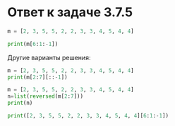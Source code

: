 # Ответ к задаче 3.7.5

```python
m = [2, 3, 5, 5, 2, 2, 3, 3, 4, 5, 4, 4]

print(m[6:1:-1])
```

Другие варианты решения:

```python
m = [2, 3, 5, 5, 2, 2, 3, 3, 4, 5, 4, 4]
print(m[2:7][::-1])
```

```python
m = [2, 3, 5, 5, 2, 2, 3, 3, 4, 5, 4, 4]
n=list(reversed(m[2:7]))
print(n)
```

```python
print([2, 3, 5, 5, 2, 2, 3, 3, 4, 5, 4, 4][6:1:-1])
```
